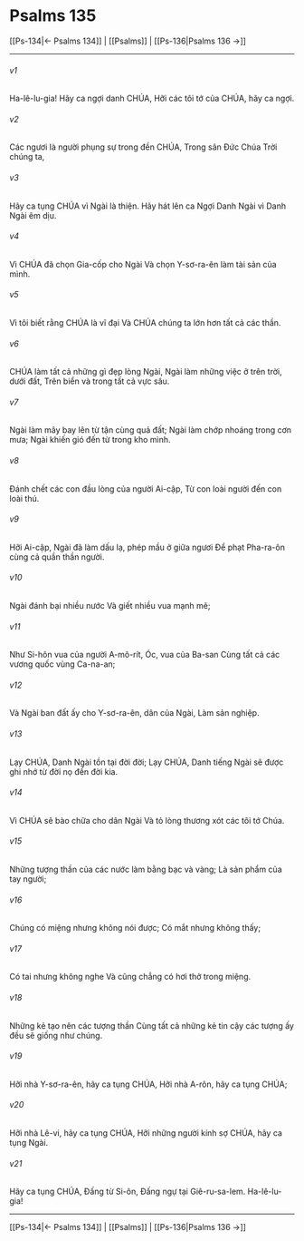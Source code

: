 # Psalms 135

[[Ps-134|← Psalms 134]] | [[Psalms]] | [[Ps-136|Psalms 136 →]]
***



###### v1 
Ha-lê-lu-gia! Hãy ca ngợi danh CHÚA, Hỡi các tôi tớ của CHÚA, hãy ca ngợi. 

###### v2 
Các ngươi là người phụng sự trong đền CHÚA, Trong sân Đức Chúa Trời chúng ta, 

###### v3 
Hãy ca tụng CHÚA vì Ngài là thiện. Hãy hát lên ca Ngợi Danh Ngài vì Danh Ngài êm dịu. 

###### v4 
Vì CHÚA đã chọn Gia-cốp cho Ngài Và chọn Y-sơ-ra-ên làm tài sản của mình. 

###### v5 
Vì tôi biết rằng CHÚA là vĩ đại Và CHÚA chúng ta lớn hơn tất cả các thần. 

###### v6 
CHÚA làm tất cả những gì đẹp lòng Ngài, Ngài làm những việc ở trên trời, dưới đất, Trên biển và trong tất cả vực sâu. 

###### v7 
Ngài làm mây bay lên từ tận cùng quả đất; Ngài làm chớp nhoáng trong cơn mưa; Ngài khiến gió đến từ trong kho mình. 

###### v8 
Đánh chết các con đầu lòng của người Ai-cập, Từ con loài người đến con loài thú. 

###### v9 
Hỡi Ai-cập, Ngài đã làm dấu lạ, phép mầu ở giữa ngươi Để phạt Pha-ra-ôn cùng cả quần thần người. 

###### v10 
Ngài đánh bại nhiều nước Và giết nhiều vua mạnh mẽ; 

###### v11 
Như Si-hôn vua của người A-mô-rít, Óc, vua của Ba-san Cùng tất cả các vương quốc vùng Ca-na-an; 

###### v12 
Và Ngài ban đất ấy cho Y-sơ-ra-ên, dân của Ngài, Làm sản nghiệp. 

###### v13 
Lạy CHÚA, Danh Ngài tồn tại đời đời; Lạy CHÚA, Danh tiếng Ngài sẽ được ghi nhớ từ đời nọ đến đời kia. 

###### v14 
Vì CHÚA sẽ bào chữa cho dân Ngài Và tỏ lòng thương xót các tôi tớ Chúa. 

###### v15 
Những tượng thần của các nước làm bằng bạc và vàng; Là sản phẩm của tay người; 

###### v16 
Chúng có miệng nhưng không nói được; Có mắt nhưng không thấy; 

###### v17 
Có tai nhưng không nghe Và cũng chẳng có hơi thở trong miệng. 

###### v18 
Những kẻ tạo nên các tượng thần Cùng tất cả những kẻ tin cậy các tượng ấy đều sẽ giống như chúng. 

###### v19 
Hỡi nhà Y-sơ-ra-ên, hãy ca tụng CHÚA, Hỡi nhà A-rôn, hãy ca tụng CHÚA; 

###### v20 
Hỡi nhà Lê-vi, hãy ca tụng CHÚA, Hỡi những người kính sợ CHÚA, hãy ca tụng Ngài. 

###### v21 
Hãy ca tụng CHÚA, Đấng từ Si-ôn, Đấng ngự tại Giê-ru-sa-lem. Ha-lê-lu-gia!

***
[[Ps-134|← Psalms 134]] | [[Psalms]] | [[Ps-136|Psalms 136 →]]
